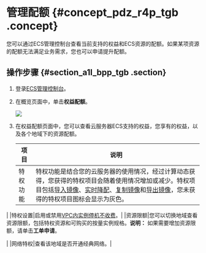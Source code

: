 # 管理配额 {#concept_pdz_r4p_tgb .concept}

您可以通过ECS管理控制台查看当前支持的权益和ECS资源的配额。如果某项资源的配额无法满足业务需求，您也可以申请提升配额。

## 操作步骤 {#section_a1l_bpp_tgb .section}

1.  登录[ECS管理控制台](https://ecs.console.aliyun.com/#/home)。
2.  在概览页面中，单击**权益配额**。

    ![](http://static-aliyun-doc.oss-cn-hangzhou.aliyuncs.com/assets/img/123837/155097528638761_zh-CN.png)

3.  在权益配额页面中，您可以查看云服务器ECS支持的权益，您享有的权益，以及各个地域下的资源配额。

    |项目|说明|
    |--|--|
    |特权功能|特权功能是结合您的云服务器的使用情况，经过计算动态获得，您获得的特权项目会随着使用情况增加或减少。特权项目包括[导入镜像](cn.zh-CN/镜像/自定义镜像/导入镜像/导入自定义镜像.md#)、[实时降配](cn.zh-CN/实例转移/实例续费与变配/升降配/预付费实例实时降配规格.md#)、[复制镜像](cn.zh-CN/镜像/自定义镜像/复制镜像.md#)和[导出镜像](cn.zh-CN/镜像/自定义镜像/导出镜像.md#)，您未获得的特权项目图标会显示为灰色。

|
    |特权设置|启用或禁用[VPC内实例停机不收费](../../../../../cn.zh-CN/产品定价/按量付费实例停机不收费.md#)。|
    |资源限额|您可以切换地域查看资源限额，包括特权资源和可购买的按量实例规格。**说明：** 如果需要增加资源限额，请单击**工单申请**。

|
    |网络特权|查看该地域是否开通经典网络。|



